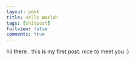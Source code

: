 ```yaml
---
layout: post
title: Hello World!
tags: [shitpost]
fullview: false
comments: true
---
```


hii there.. this is my first post. nice to meet you :)  
